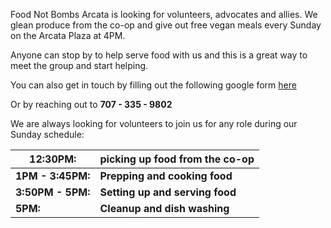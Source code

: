 Food Not Bombs Arcata is looking for volunteers, advocates and allies. We glean produce from the co-op and give out free vegan meals every Sunday on the Arcata Plaza at 4PM.

Anyone can stop by to help serve food with us and this is a great way to meet the group and start helping.

You can also get in touch by filling out the following google form [here](https://docs.google.com/forms/d/e/1FAIpQLScwlUxvl8ORv_8l9fJncTb1AJz2bpqc1nWV4Li1mMyfd8e33w/viewform) 

Or by reaching out to **707 - 335 - 9802**

We are always looking for volunteers to join us 
for any role during our Sunday schedule:

| **12:30PM:** | **picking up food from the co-op** |
| --- | ------ |
| **1PM - 3:45PM:** | **Prepping and cooking food** |
| **3:50PM - 5PM:** | **Setting up and serving food** |
| **5PM:** | **Cleanup and dish washing** |




